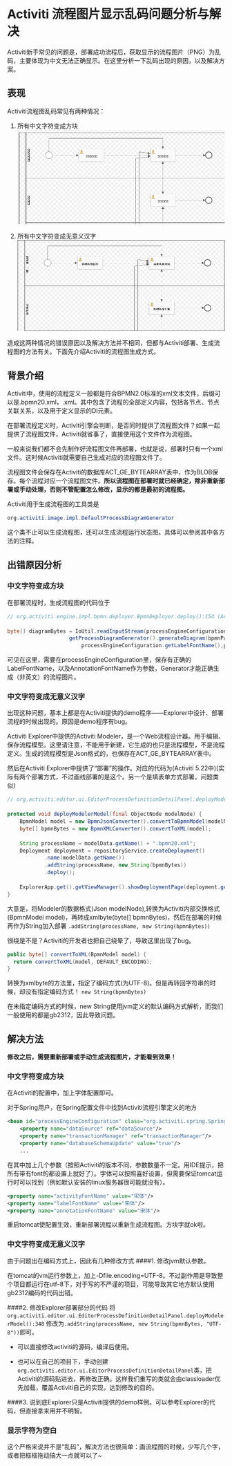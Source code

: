 # Activiti 流程图片显示乱码问题分析与解决

Activiti新手常见的问题是，部署成功流程后，获取显示的流程图片（PNG）为乱码，主要体现为中文无法正确显示。在这里分析一下乱码出现的原因，以及解决方案。


## 表现

Activiti流程图乱码常见有两种情况：

1. 所有中文字符变成方块
![image](Pic_1.png)


1. 所有中文字符变成无意义汉字
![image](Pic_2.png)

造成这两种情况的错误原因以及解决方法并不相同，但都与Activiti部署、生成流程图的方法有关。下面先介绍Activiti的流程图生成方式。

## 背景介绍

Activiti中，使用的流程定义一般都是符合BPMN2.0标准的xml文本文件，后缀可以是.bpmn20.xml，.xml。其中包含了流程的全部定义内容，包括各节点、节点关联关系，以及用于定义显示的DI元素。

在部署流程定义时，Activiti引擎会判断，是否同时提供了流程图文件？如果一起提供了流程图文件，Activiti就省事了，直接使用这个文件作为流程图。

一般来说我们都不会先制作好流程图文件再部署，也就是说，部署时只有一个xml文件。这时候Activiti就需要自己生成对应的流程图文件了。

流程图文件会保存在Activiti的数据库ACT_GE_BYTEARRAY表中，作为BLOB保存。每个流程对应一个流程图文件。**所以流程图在部署时就已经确定，除非重新部署或手动处理，否则不管配置怎么修改，显示的都是最初的流程图。**

Activiti用于生成流程图的工具类是
```java
org.activiti.image.impl.DefaultProcessDiagramGenerator
```

这个类不止可以生成流程图，还可以生成流程运行状态图。具体可以参阅其中各方法的注释。

## 出错原因分析
### 中文字符变成方块

在部署流程时，生成流程图的代码位于
```java
// org.activiti.engine.impl.bpmn.deployer.BpmnDeployer.deploy():154 (Activiti 5.22中)

byte[] diagramBytes = IoUtil.readInputStream(processEngineConfiguration.
                    getProcessDiagramGenerator().generateDiagram(bpmnParse.getBpmnModel(), "png", processEngineConfiguration.getActivityFontName(),
                        processEngineConfiguration.getLabelFontName(),processEngineConfiguration.getAnnotationFontName(), processEngineConfiguration.getClassLoader()), null);
```

可见在这里，需要在processEngineConfiguration里，保存有正确的LabelFontName，以及AnnotationFontName作为参数，Generator才能正确生成（非英文）的流程图片。

### 中文字符变成无意义汉字

出现这种问题，基本上都是在Activiti提供的demo程序——Explorer中设计、部署流程的时候出现的。原因是demo程序有bug。

Activiti Explorer中提供的Activiti Modeler，是一个Web流程设计器。用于编辑、保存流程模型。这里请注意，不能用于新建，它生成的也只是流程模型，不是流程定义。生成的流程模型是Json格式的，也保存在ACT_GE_BYTEARRAY表中。

然后在Activiti Explorer中提供了“部署”的操作。对应的代码为(Activiti 5.22中)(实际有两个部署方式，不过画线部署的是这个。另一个是填表单方式部署，问题类似)
```java
// org.activiti.editor.ui.EditorProcessDefinitionDetailPanel.deployModelerModel()

protected void deployModelerModel(final ObjectNode modelNode) {
    BpmnModel model = new BpmnJsonConverter().convertToBpmnModel(modelNode);
    byte[] bpmnBytes = new BpmnXMLConverter().convertToXML(model);
    
    String processName = modelData.getName() + ".bpmn20.xml";
    Deployment deployment = repositoryService.createDeployment()
            .name(modelData.getName())
            .addString(processName, new String(bpmnBytes))
            .deploy();
    
    ExplorerApp.get().getViewManager().showDeploymentPage(deployment.getId());
}
```
大意是，将Modeler的数据格式(Json modelNode),转换为Activiti内部交换格式(BpmnModel model)，再转成xmlbyte(byte[] bpmnBytes)，然后在部署的时候再作为String加入部署
`.addString(processName, new String(bpmnBytes))`

很绕是不是？Activiti的开发者也把自己绕晕了，导致这里出现了bug。

```java
public byte[] convertToXML(BpmnModel model) {
  return convertToXML(model, DEFAULT_ENCODING);
}
```
转换为xmlbyte的方法里，指定了编码方式(为UTF-8)。但是再转回字符串的时候，却没有指定编码方式！ 
`new String(bpmnBytes)`

在未指定编码方式的时候，new String使用jvm定义的默认编码方式解析，而我们一般使用的都是gb2312，因此导致问题。


## 解决方法

**修改之后，需要重新部署或手动生成流程图片，才能看到效果！**

### 中文字符变成方块
在Activiti的配置中，加上字体配置即可。

对于Spring用户，在Spring配置文件中找到Activiti流程引擎定义的地方
```xml
<bean id="processEngineConfiguration" class="org.activiti.spring.SpringProcessEngineConfiguration">
    <property name="dataSource" ref="dataSource"/>
    <property name="transactionManager" ref="transactionManager"/>
    <property name="databaseSchemaUpdate" value="true"/>
    ...
```
在其中加上几个参数（按照Activiti的版本不同，参数数量不一定。用IDE提示，把所有带有font的都设置上就好了）。字体可以按照喜好设置，但需要保证tomcat运行时可以找到（例如默认安装的linux服务器很可能就没有）。
```xml
<property name="activityFontName" value="宋体"/>
<property name="labelFontName" value="宋体"/>
<property name="annotationFontName" value="宋体"/>

```
重启tomcat使配置生效，重新部署流程以重新生成流程图。方块字就ok啦。


### 中文字符变成无意义汉字

由于问题出在编码方式上，因此有几种修改方式
####1. 修改jvm默认参数。

在tomcat的vm运行参数上，加上-Dfile.encoding=UTF-8。不过副作用是导致整个项目都运行在utf-8下，对于写的不严谨的项目，可能导致其它地方默认使用gb2312编码的代码出错。

####2. 修改Explorer部署部分的代码
将`org.activiti.editor.ui.EditorProcessDefinitionDetailPanel.deployModelerModel():348`
修改为`.addString(processName, new String(bpmnBytes, "UTF-8"))`即可。

- 可以直接修改activiti的源码，编译后使用。

- 也可以在自己的项目下，手动创建`org.activiti.editor.ui.EditorProcessDefinitionDetailPanel`类，把Activiti的源码贴进去，再修改正确。这样我们重写的类就会由classloader优先加载，覆盖Activiti自己的实现，达到修改的目的。

####3. 说到底Explorer只是Activiti提供的demo样例。可以参考Explorer的代码，但直接拿来用并不明智。

### 显示字符为空白

这个严格来说并不是“乱码”，解决方法也很简单：画流程图的时候，少写几个字，或者把框框拖动搞大一点就可以了~
